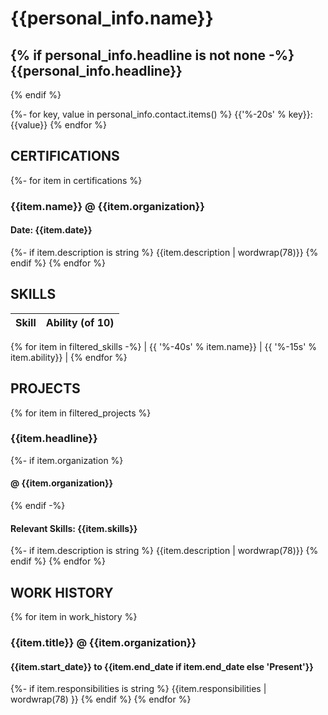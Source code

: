 {{personal_info.name}}
===============================================================================
{% if personal_info.headline is not none -%}
{{personal_info.headline}}
-------------------------------------------------------------------------------
{% endif %}

{%- for key, value in personal_info.contact.items() %}
{{'%-20s' % key}}: {{value}}
{% endfor %}

CERTIFICATIONS
-------------------------------------------------------------------------------
{%- for item in certifications %}
### {{item.name}} @ {{item.organization}}
#### Date: {{item.date}}
{%- if item.description is string %}
{{item.description | wordwrap(78)}}
{% endif %}
{% endfor %}

SKILLS
-------------------------------------------------------------------------------

| Skill                                    | Ability (of 10) |
| ---------------------------------------- | --------------- |
{% for item in filtered_skills -%}
| {{ '%-40s' % item.name}} | {{ '%-15s' % item.ability}} |
{% endfor %}

PROJECTS
-------------------------------------------------------------------------------
{% for item in filtered_projects %}
### {{item.headline}}
{%- if item.organization %}
#### @ {{item.organization}}
{% endif -%}
#### Relevant Skills: {{item.skills}}
{%- if item.description is string %}
{{item.description | wordwrap(78)}}
{% endif %}
{% endfor %}

WORK HISTORY
-------------------------------------------------------------------------------
{% for item in work_history %}
### {{item.title}} @ {{item.organization}}
#### {{item.start_date}} to {{item.end_date if item.end_date else 'Present'}}
{%- if item.responsibilities is string %}
{{item.responsibilities | wordwrap(78) }}
{% endif %}
{% endfor %}
